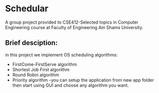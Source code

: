 # Schedular
A group project provided to CSE412-Selected topics in Computer Engineering course at Faculty of Engineering Ain Shams University.

## Brief desciption:
in this project we implement OS scheduling algorithms:
* FirstCome-FirstServe algorithm
* Shortest Job First algorithm
* Round Robin algorithm
* Priority algorithm
-you can setup the application from new app folder then start using GUI and choose any algorithm you want.
